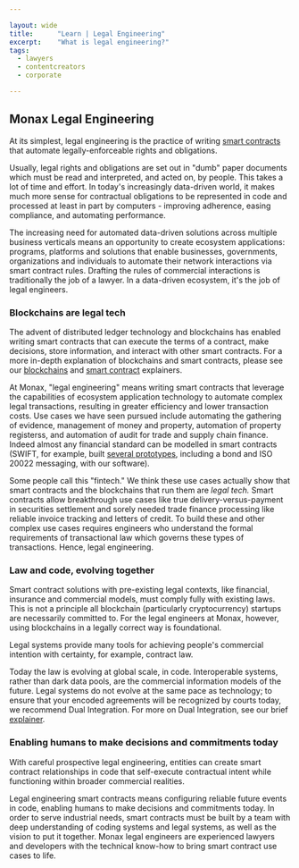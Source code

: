 ```yaml
---

layout: wide
title:      "Learn | Legal Engineering"
excerpt:    "What is legal engineering?"
tags:
  - lawyers
  - contentcreators
  - corporate

---
```


## Monax Legal Engineering

At its simplest, legal engineering is the practice of writing [smart contracts](/learn/smart_contracts/) that automate legally-enforceable rights and obligations.

Usually, legal rights and obligations are set out in "dumb" paper documents which must be read and interpreted, and acted on, by people. This takes a lot of time and effort. In today's increasingly data-driven world, it makes much more sense for contractual obligations to be represented in code and processed at least in part by computers - improving adherence, easing compliance, and automating performance.

The increasing need for automated data-driven solutions across multiple business verticals means an opportunity to create ecosystem applications: programs, platforms and solutions that enable businesses, governments, organizations and individuals to automate their network interactions via smart contract rules. Drafting the rules of commercial interactions is traditionally the job of a lawyer. In a data-driven ecosystem, it's the job of legal engineers.

### Blockchains are legal tech

The advent of distributed ledger technology and blockchains has enabled writing smart contracts that can execute the terms of a contract, make decisions, store information, and interact with other smart contracts. For a more in-depth explanation of blockchains and smart contracts, please see our [blockchains](/learn/blockchains/) and [smart contract](/learn/smart_contracts/) explainers.

At Monax, "legal engineering" means writing smart contracts that leverage the capabilities of ecosystem application technology to automate complex legal transactions, resulting in greater efficiency and lower transaction costs. Use cases we have seen pursued include automating the gathering of evidence, management of money and property, automation of property registerss, and automation of audit for trade and supply chain finance. Indeed almost any financial standard can be modelled in smart contracts (SWIFT, for example, built [several prototypes](https://www.swift.com/insights/press-releases/swift-examines-application-of-financial-business-standards-to-distributed-ledger-technology-and-smart-contracts), including a bond and ISO 20022 messaging, with our software).

Some people call this "fintech." We think these use cases actually show that smart contracts and the blockchains that run them are _legal tech._ Smart contracts allow breakthrough use cases like true delivery-versus-payment in securities settlement and sorely needed trade finance processing like reliable invoice tracking and letters of credit. To build these and other complex use cases requires engineers who understand the formal requirements of transactional law which governs these types of transactions. Hence, legal engineering.

### Law and code, evolving together

Smart contract solutions with pre-existing legal contexts, like financial, insurance and commercial models, must comply fully with existing laws. This is not a principle all blockchain (particularly cryptocurrency) startups are necessarily committed to. For the legal engineers at Monax, however, using blockchains in a legally correct way is foundational.

Legal systems provide many tools for achieving people's commercial intention with certainty, for example, contract law.

Today the law is evolving at global scale, in code. Interoperable systems, rather than dark data pools, are the commercial information models of the future. Legal systems do not evolve at the same pace as technology; to ensure that your encoded agreements will be recognized by courts today, we recommend Dual Integration. For more on Dual Integration, see our brief [explainer](/learn/dual_integration/).

### Enabling humans to make decisions and commitments today

With careful prospective legal engineering, entities can create smart contract relationships in code that self-execute contractual intent while functioning within broader commercial realities.

Legal engineering smart contracts means configuring reliable future events in code, enabling humans to make decisions and commitments today. In order to serve industrial needs, smart contracts must be built by a team with deep understanding of coding systems and legal systems, as well as the vision to put it together. Monax legal engineers are experienced lawyers and developers with the technical know-how to bring smart contract use cases to life.



